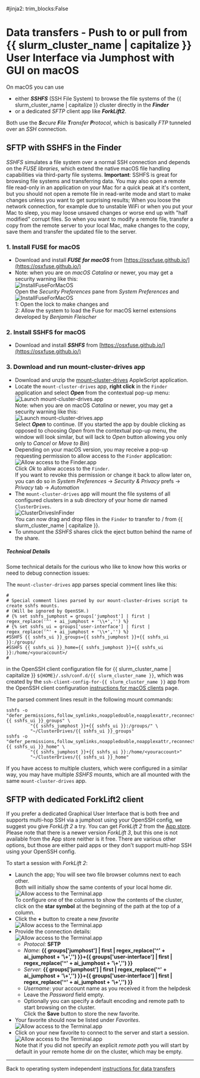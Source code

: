 #jinja2: trim_blocks:False
# Data transfers - Push to or pull from {{ slurm_cluster_name | capitalize }} User Interface via Jumphost with GUI on macOS

On macOS you can use

 * either _**SSHFS**_ (SSH File System) to browse the file systems of the {{ slurm_cluster_name | capitalize }} cluster directly in the _**Finder**_ 
 * or a dedicated _SFTP_ client app like _**ForkLift2**_. 

Both use the _**S**ecure **F**ile **T**ransfer **P**rotocol_, which is basically _FTP_ tunneled over an _SSH_ connection.

## SFTP with SSHFS in the Finder

_SSHFS_ simulates a file system over a normal SSH connection and depends on the _FUSE libraries_, which extend the native macOS file handling capabilities via third-party file systems.
**Important**: SSHFS is great for browsing file systems and transferring data.
You may also open a remote file read-only in an application on your Mac for a quick peak at it's content,
but you should not open a remote file in read-write mode and start to make changes unless you want to get surprising results;
When you loose the network connection, for example due to unstable WiFi or when you put your Mac to sleep,
you may loose unsaved changes or worse end up with "half modified" corrupt files.
So when you want to modify a remote file, transfer a copy from the remote server to your local Mac, 
make changes to the copy, save them and transfer the updated file to the server.

### 1. Install FUSE for macOS

 * Download and install _**FUSE for macOS**_ from [https://osxfuse.github.io/](https://osxfuse.github.io/)
 * Note: when you are on _macOS Catalina_ or newer, you may get a security warning like this:  
   ![InstallFuseForMacOS](img/osxfuse-1.png)  
   Open the _Security Preferences_ pane from _System Preferences_ and  
   ![InstallFuseForMacOS](img/osxfuse-2.png)  
   1: Open the lock to make changes and  
   2: Allow the system to load the Fuse for macOS kernel extensions developed by _Benjamin Fleischer_

### 2. Install SSHFS for macOS

 * Download and install _**SSHFS**_ from [https://osxfuse.github.io/](https://osxfuse.github.io/)

### 3. Download and run mount-cluster-drives app

 * Download and unzip the [mount-cluster-drives](../attachments/mount-cluster-drives-macos.zip) AppleScript application.
 * Locate the ```mount-cluster-drives``` app, **right click** in the ```Finder``` application and select _**Open**_ from the contextual pop-up menu:
   ![Launch mount-cluster-drives.app](img/mount-cluster-drives-0b.png)  
   Note: when you are on macOS _Catalina_ or newer, you may get a security warning like this:  
   ![Launch mount-cluster-drives.app](img/mount-cluster-drives-0d.png)  
   Select _**Open**_ to continue. 
   (If you started the app by double clicking as opposed to choosing _Open_ from the contextual pop-up menu, 
   the window will look similar, but will lack to _Open_ button allowing you only only to _Cancel_ or _Move to Bin_)
 * Depending on your macOS version, you may receive a pop-up requesting permission to allow access to the ```Finder``` application:  
   ![Allow access to the Finder.app](img/mount-cluster-drives-1.png)  
   Click _Ok_ to allow access to the ```Finder```.  
   If you want to revoke this permission or change it back to allow later on, you can do so in 
    _System Preferences_ -> _Security & Privacy_ prefs -> _Privacy_ tab -> _Automation_
 * The ```mount-cluster-drives``` app will mount the file systems of all configured clusters in a sub directory of your home dir named ```ClusterDrives```.  
   ![ClusterDrivesInFinder](img/mount-cluster-drives-2.png)  
   You can now drag and drop files in the ```Finder``` to transfer to / from {{ slurm_cluster_name | capitalize }}.
 * To unmount the _SSHFS_ shares click the eject button behind the name of the share.

##### Technical Details

Some technical details for the curious who like to know how this works or need to debug connection issues:

The ```mount-cluster-drives``` app parses special comment lines like this:
```
#
# Special comment lines parsed by our mount-cluster-drives script to create sshfs mounts.
# (Will be ignored by OpenSSH.)
# {% set sshfs_jumphost = groups['jumphost'] | first | regex_replace('^' + ai_jumphost + '\\+','') %}
# {% set sshfs_ui = groups['user-interface'] | first | regex_replace('^' + ai_jumphost + '\\+','') %}
#SSHFS {{ sshfs_ui }}_groups={{ sshfs_jumphost }}+{{ sshfs_ui }}:/groups/
#SSHFS {{ sshfs_ui }}_home={{ sshfs_jumphost }}+{{ sshfs_ui }}:/home/<youraccount>/
#
```
in the OpenSSH client configuration file for {{ slurm_cluster_name | capitalize }} ```${HOME}/.ssh/conf.d/{{ slurm_cluster_name }}```,
which was created by the ```ssh-client-config-for-{{ slurm_cluster_name }}``` app 
from the OpenSSH client configuration [instructions for macOS clients](../logins-macos/) page.

The parsed comment lines result in the following mount commands:
```
sshfs -o "defer_permissions,follow_symlinks,noappledouble,noapplexattr,reconnect,auto_xattr,auto_cache,connecttimeout=10,volname={{ sshfs_ui }}_groups" \
         "{{ sshfs_jumphost }}+{{ sshfs_ui }}:/groups/" \
         "~/ClusterDrives/{{ sshfs_ui }}_groups"
sshfs -o "defer_permissions,follow_symlinks,noappledouble,noapplexattr,reconnect,auto_xattr,auto_cache,connecttimeout=10,volname={{ sshfs_ui }}_home" \
         "{{ sshfs_jumphost }}+{{ sshfs_ui }}:/home/<youraccount>"
         "~/ClusterDrives/{{ sshfs_ui }}_home"
```

If you have access to multiple clusters, which were configured in a similar way, you may have multiple _SSHFS_ mounts,
which are all mounted with the same ```mount-cluster-drives``` app.

## SFTP with dedicated ForkLift2 client

If you prefer a dedicated Graphical User Interface that is both free and supports multi-hop SSH via a jumphost using your OpenSSH config, we suggest you give _ForkLift 2_ a try.
You can get _ForkLift 2_ from the [App store](https://apps.apple.com/app/forklift-file-manager-and-ftp-sftp-webdav-amazon-s3-client/id412448059).
Please note that there is a newer version _ForkLift 3_, but this one is not available from the App store neither is it free.
There are various other options, but those are either paid apps or they don't support multi-hop SSH using your OpenSSH config.

To start a session with _ForkLift 2_:

 * Launch the app; You will see two file browser columns next to each other.  
   Both will initially show the same contents of your local home dir.  
   ![Allow access to the Terminal.app](img/ForkLift1.png)  
   To configure one of the columns to show the contents of the cluster, click on the **star symbol** at the beginning of the path at the top of a column.
 * Click the **+** button to create a new _favorite_  
   ![Allow access to the Terminal.app](img/ForkLift2.png)  
 * Provide the connection details:  
   ![Allow access to the Terminal.app](img/ForkLift3b.png)  
    * _Protocol:_ **SFTP**
    * _Name_: **{{ groups['jumphost'] | first | regex_replace('^' + ai_jumphost + '\\+','') }}+{{ groups['user-interface'] | first | regex_replace('^' + ai_jumphost + '\\+','') }}**
    * _Server_: **{{ groups['jumphost'] | first | regex_replace('^' + ai_jumphost + '\\+','') }}+{{ groups['user-interface'] | first | regex_replace('^' + ai_jumphost + '\\+','') }}**
    * _Username_: your account name as you received it from the helpdesk
    * Leave the _Password_ field empty.
    * Optionally you can specify a default encoding and remote path to start browsing on the cluster.  
   Click the **Save** button to store the new favorite.
 * Your favorite should now be listed under _Favorites_.  
   ![Allow access to the Terminal.app](img/ForkLift4.png)
 * Click on your new favorite to connect to the server and start a session.
   ![Allow access to the Terminal.app](img/ForkLift5.png)  
   Note that if you did not specify an explicit _remote path_ you will start by default in your remote home dir on the cluster, which may be empty.

-----

Back to operating system independent [instructions for data transfers](../datatransfers/)